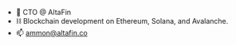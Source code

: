 - 🚀 CTO @ AltaFin 
- ⛓ Blockchain development on Ethereum, Solana, and Avalanche.
- 📫 ammon@altafin.co
